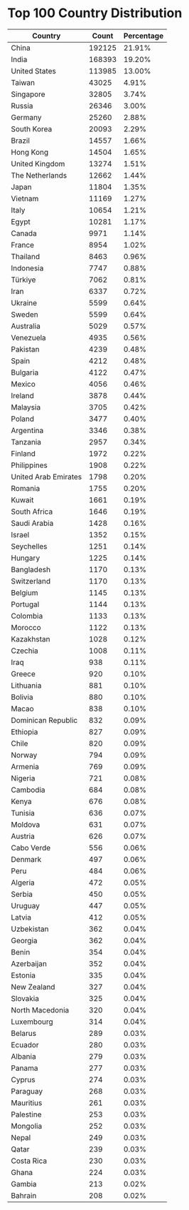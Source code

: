 # Top 100 Country Distribution
| Country | Count | Percentage |
|----|----|----|
| China | 192125 | 21.91% |
| India | 168393 | 19.20% |
| United States | 113985 | 13.00% |
| Taiwan | 43025 | 4.91% |
| Singapore | 32805 | 3.74% |
| Russia | 26346 | 3.00% |
| Germany | 25260 | 2.88% |
| South Korea | 20093 | 2.29% |
| Brazil | 14557 | 1.66% |
| Hong Kong | 14504 | 1.65% |
| United Kingdom | 13274 | 1.51% |
| The Netherlands | 12662 | 1.44% |
| Japan | 11804 | 1.35% |
| Vietnam | 11169 | 1.27% |
| Italy | 10654 | 1.21% |
| Egypt | 10281 | 1.17% |
| Canada | 9971 | 1.14% |
| France | 8954 | 1.02% |
| Thailand | 8463 | 0.96% |
| Indonesia | 7747 | 0.88% |
| Türkiye | 7062 | 0.81% |
| Iran | 6337 | 0.72% |
| Ukraine | 5599 | 0.64% |
| Sweden | 5599 | 0.64% |
| Australia | 5029 | 0.57% |
| Venezuela | 4935 | 0.56% |
| Pakistan | 4239 | 0.48% |
| Spain | 4212 | 0.48% |
| Bulgaria | 4122 | 0.47% |
| Mexico | 4056 | 0.46% |
| Ireland | 3878 | 0.44% |
| Malaysia | 3705 | 0.42% |
| Poland | 3477 | 0.40% |
| Argentina | 3346 | 0.38% |
| Tanzania | 2957 | 0.34% |
| Finland | 1972 | 0.22% |
| Philippines | 1908 | 0.22% |
| United Arab Emirates | 1798 | 0.20% |
| Romania | 1755 | 0.20% |
| Kuwait | 1661 | 0.19% |
| South Africa | 1646 | 0.19% |
| Saudi Arabia | 1428 | 0.16% |
| Israel | 1352 | 0.15% |
| Seychelles | 1251 | 0.14% |
| Hungary | 1225 | 0.14% |
| Bangladesh | 1170 | 0.13% |
| Switzerland | 1170 | 0.13% |
| Belgium | 1145 | 0.13% |
| Portugal | 1144 | 0.13% |
| Colombia | 1133 | 0.13% |
| Morocco | 1122 | 0.13% |
| Kazakhstan | 1028 | 0.12% |
| Czechia | 1008 | 0.11% |
| Iraq | 938 | 0.11% |
| Greece | 920 | 0.10% |
| Lithuania | 881 | 0.10% |
| Bolivia | 880 | 0.10% |
| Macao | 838 | 0.10% |
| Dominican Republic | 832 | 0.09% |
| Ethiopia | 827 | 0.09% |
| Chile | 820 | 0.09% |
| Norway | 794 | 0.09% |
| Armenia | 769 | 0.09% |
| Nigeria | 721 | 0.08% |
| Cambodia | 684 | 0.08% |
| Kenya | 676 | 0.08% |
| Tunisia | 636 | 0.07% |
| Moldova | 631 | 0.07% |
| Austria | 626 | 0.07% |
| Cabo Verde | 556 | 0.06% |
| Denmark | 497 | 0.06% |
| Peru | 484 | 0.06% |
| Algeria | 472 | 0.05% |
| Serbia | 450 | 0.05% |
| Uruguay | 447 | 0.05% |
| Latvia | 412 | 0.05% |
| Uzbekistan | 362 | 0.04% |
| Georgia | 362 | 0.04% |
| Benin | 354 | 0.04% |
| Azerbaijan | 352 | 0.04% |
| Estonia | 335 | 0.04% |
| New Zealand | 327 | 0.04% |
| Slovakia | 325 | 0.04% |
| North Macedonia | 320 | 0.04% |
| Luxembourg | 314 | 0.04% |
| Belarus | 289 | 0.03% |
| Ecuador | 280 | 0.03% |
| Albania | 279 | 0.03% |
| Panama | 277 | 0.03% |
| Cyprus | 274 | 0.03% |
| Paraguay | 268 | 0.03% |
| Mauritius | 261 | 0.03% |
| Palestine | 253 | 0.03% |
| Mongolia | 252 | 0.03% |
| Nepal | 249 | 0.03% |
| Qatar | 239 | 0.03% |
| Costa Rica | 230 | 0.03% |
| Ghana | 224 | 0.03% |
| Gambia | 213 | 0.02% |
| Bahrain | 208 | 0.02% |
